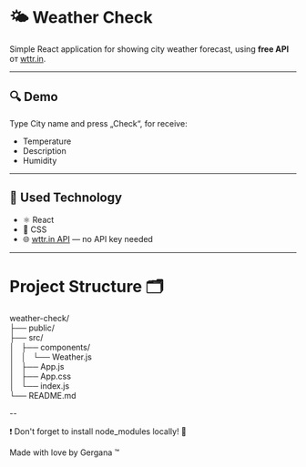 # 🌤 Weather Check

Simple React application for showing city weather forecast, using **free API** от [wttr.in](https://wttr.in).

---

## 🔍 Demo

 Type City name and press „Check“, for receive:
- Temperature
- Description
- Humidity

---

## 🧰 Used Technology

- ⚛️ React
- 🎨 CSS 
- 🌐 [wttr.in API](https://wttr.in/:help) — no API key needed

---

# Project Structure 🗂

weather-check/<br>
├── public/<br>
├── src/<br>
│   ├── components/<br>
│   │   └── Weather.js<br>
│   ├── App.js<br>
│   ├── App.css<br>
│   └── index.js<br>
└── README.md<br>

--

❗ Don't forget to install node_modules locally! 🔺

Made with love by Gergana ™
